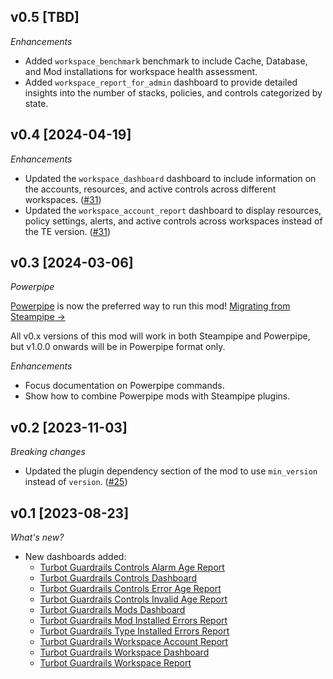 ## v0.5 [TBD]

_Enhancements_

- Added `workspace_benchmark` benchmark to include Cache, Database, and Mod installations for workspace health assessment.
- Added `workspace_report_for_admin` dashboard to provide detailed insights into the number of stacks, policies, and controls categorized by state.

## v0.4 [2024-04-19]

_Enhancements_

- Updated the `workspace_dashboard` dashboard to include information on the accounts, resources, and active controls across different workspaces. ([#31](https://github.com/turbot/steampipe-mod-guardrails-insights/pull/31))
- Updated the `workspace_account_report` dashboard to display resources, policy settings, alerts, and active controls across workspaces instead of the TE version. ([#31](https://github.com/turbot/steampipe-mod-guardrails-insights/pull/31))

## v0.3 [2024-03-06]

_Powerpipe_

[Powerpipe](https://powerpipe.io) is now the preferred way to run this mod!  [Migrating from Steampipe →](https://powerpipe.io/blog/migrating-from-steampipe)

All v0.x versions of this mod will work in both Steampipe and Powerpipe, but v1.0.0 onwards will be in Powerpipe format only.

_Enhancements_

- Focus documentation on Powerpipe commands.
- Show how to combine Powerpipe mods with Steampipe plugins.

## v0.2 [2023-11-03]

_Breaking changes_

- Updated the plugin dependency section of the mod to use `min_version` instead of `version`. ([#25](https://github.com/turbot/steampipe-mod-guardrails-insights/pull/25))

## v0.1 [2023-08-23]

_What's new?_

- New dashboards added:
  - [Turbot Guardrails Controls Alarm Age Report](https://hub.steampipe.io/mods/turbot/guardrails_insights/dashboards/dashboard.control_alarm_report_age)
  - [Turbot Guardrails Controls Dashboard](https://hub.steampipe.io/mods/turbot/guardrails_insights/dashboards/dashboard.control_dashboard)
  - [Turbot Guardrails Controls Error Age Report](https://hub.steampipe.io/mods/turbot/guardrails_insights/dashboards/dashboard.control_error_report_age)
  - [Turbot Guardrails Controls Invalid Age Report](https://hub.steampipe.io/mods/turbot/guardrails_insights/dashboards/dashboard.control_invalid_report_age)
  - [Turbot Guardrails Mods Dashboard](https://hub.steampipe.io/mods/turbot/guardrails_insights/dashboards/dashboard.mod_dashboard)
  - [Turbot Guardrails Mod Installed Errors Report](https://hub.steampipe.io/mods/turbot/guardrails_insights/dashboards/dashboard.mod_mod_installed_errors_report)
  - [Turbot Guardrails Type Installed Errors Report](https://hub.steampipe.io/mods/turbot/guardrails_insights/dashboards/dashboard.mod_type_installed_errors_report)
  - [Turbot Guardrails Workspace Account Report](https://hub.steampipe.io/mods/turbot/guardrails_insights/dashboards/dashboard.workspace_account_report)
  - [Turbot Guardrails Workspace Dashboard](https://hub.steampipe.io/mods/turbot/guardrails_insights/dashboards/dashboard.workspace_dashboard)
  - [Turbot Guardrails Workspace Report](https://hub.steampipe.io/mods/turbot/guardrails_insights/dashboards/dashboard.workspace_report)
